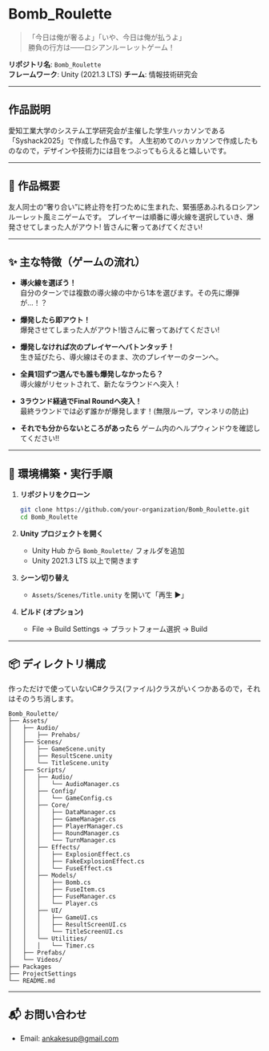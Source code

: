 # Bomb_Roulette

> 「今日は俺が奢るよ」「いや、今日は俺が払うよ」  
> 勝負の行方は――ロシアンルーレットゲーム！

**リポジトリ名**: `Bomb_Roulette`  
**フレームワーク**: Unity (2021.3 LTS)
**チーム**: 情報技術研究会

---

## 作品説明

愛知工業大学のシステム工学研究会が主催した学生ハッカソンである「Syshack2025」で作成した作品です。
人生初めてのハッカソンで作成したものなので，デザインや技術力には目をつぶってもらえると嬉しいです。

---

## 📖 作品概要

友人同士の“奢り合い”に終止符を打つために生まれた、緊張感あふれるロシアンルーレット風ミニゲームです。
プレイヤーは順番に導火線を選択していき、爆発させてしまった人がアウト!
皆さんに奢ってあげてください!

---

## ✨ 主な特徴（ゲームの流れ）

- **導火線を選ぼう！**  
  自分のターンでは複数の導火線の中から1本を選びます。その先に爆弾が…！？

- **爆発したら即アウト！**  
  爆発させてしまった人がアウト!皆さんに奢ってあげてください!

- **爆発しなければ次のプレイヤーへバトンタッチ！**  
  生き延びたら、導火線はそのまま、次のプレイヤーのターンへ。

- **全員1回ずつ選んでも誰も爆発しなかったら？**  
  導火線がリセットされて、新たなラウンドへ突入！

- **3ラウンド経過でFinal Roundへ突入！**  
  最終ラウンドでは必ず誰かが爆発します！(無限ループ，マンネリの防止)

- **それでも分からないところがあったら**
  ゲーム内のヘルプウィンドウを確認してください!!

---

## 🚀 環境構築・実行手順

1. **リポジトリをクローン**  
   ```bash
   git clone https://github.com/your-organization/Bomb_Roulette.git
   cd Bomb_Roulette
   ```
   
2. **Unity プロジェクトを開く**  
   - Unity Hub から `Bomb_Roulette/` フォルダを追加  
   - Unity 2021.3 LTS 以上で開きます
      
3. **シーン切り替え**  
   - `Assets/Scenes/Title.unity` を開いて「再生 ▶︎」
     
4. **ビルド (オプション)**  
   - File → Build Settings → プラットフォーム選択 → Build  

---

## 📦 ディレクトリ構成

作っただけで使っていないC#クラス(ファイル)クラスがいくつかあるので，それはそのうち消します。

```
Bomb_Roulette/
├── Assets/
│   ├── Audio/
│   │   ├── Prehabs/
│   ├── Scenes/
│   │   ├── GameScene.unity
│   │   ├── ResultScene.unity
│   │   └── TitleScene.unity
│   ├── Scripts/
│   │   ├── Audio/
│   │   │   └── AudioManager.cs
│   │   ├── Config/
│   │   │   └── GameConfig.cs
│   │   ├── Core/
│   │   │   ├── DataManager.cs
│   │   │   ├── GameManager.cs
│   │   │   ├── PlayerManager.cs
│   │   │   ├── RoundManager.cs
│   │   │   └── TurnManager.cs
│   │   ├── Effects/
│   │   │   ├── ExplosionEffect.cs
│   │   │   ├── FakeExplosionEffect.cs
│   │   │   └── FuseEffect.cs
│   │   ├── Models/
│   │   │   ├── Bomb.cs
│   │   │   ├── FuseItem.cs
│   │   │   ├── FuseManager.cs
│   │   │   └── Player.cs
│   │   ├── UI/
│   │   │   ├── GameUI.cs
│   │   │   ├── ResultScreenUI.cs
│   │   │   └── TitleScreenUI.cs
│   │   └── Utilities/
│   │   │   └── Timer.cs
│   ├── Prefabs/
│   └── Videos/
├── Packages
├── ProjectSettings
└── README.md
```

---

## 📬 お問い合わせ

- Email: ankakesup@gmail.com 
